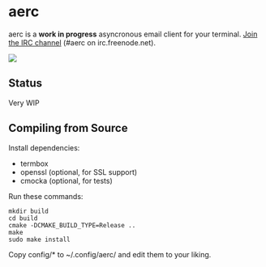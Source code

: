 # aerc

aerc is a **work in progress** asyncronous email client for your terminal.
[Join the IRC channel](http://webchat.freenode.net/?channels=aerc&uio=d4)
(#aerc on irc.freenode.net).

![](https://sr.ht/X_w_.png)

## Status

Very WIP

## Compiling from Source

Install dependencies:

* termbox
* openssl (optional, for SSL support)
* cmocka (optional, for tests)

Run these commands:

```shell
mkdir build
cd build
cmake -DCMAKE_BUILD_TYPE=Release ..
make
sudo make install
```

Copy config/* to ~/.config/aerc/ and edit them to your liking.
